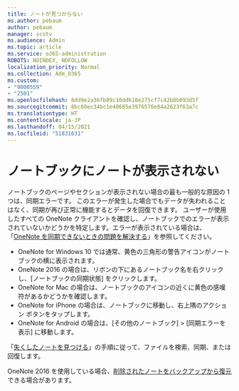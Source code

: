 ```yaml
---
title: ノートが見つからない
ms.author: pebaum
author: pebaum
manager: scotv
ms.audience: Admin
ms.topic: article
ms.service: o365-administration
ROBOTS: NOINDEX, NOFOLLOW
localization_priority: Normal
ms.collection: Adm_O365
ms.custom:
- "9000559"
- "2501"
ms.openlocfilehash: 8dd9e2a36fb89c10dd610e275cf7c42b8b093d5f
ms.sourcegitcommit: 8bc60ec34bc1e40685e3976576e04a2623f63a7c
ms.translationtype: HT
ms.contentlocale: ja-JP
ms.lasthandoff: 04/15/2021
ms.locfileid: "51831631"
---
```

# <a name="missing-notes-in-notebook"></a>ノートブックにノートが表示されない

ノートブックのページやセクションが表示されない場合の最も一般的な原因の 1 つは、同期エラーです。 このエラーが発生した場合でもデータが失われることはなく、同期が再び正常に機能するとデータを回復できます。 ユーザーが使用したすべての OneNote クライアントを確認し、ノートブックでのエラーが表示されていないかどうかを特定します。エラーが表示されている場合は、「[OneNote を同期できないときの問題を解決する](https://support.office.com/article/299495ef-66d1-448f-90c1-b785a6968d45)」を参照してください。

- OneNote for Windows 10 では通常、黄色の三角形の警告アイコンがノートブックの横に表示されます。
- OneNote 2016 の場合は、リボンの下にあるノートブック名を右クリックし、[ノートブックの同期状態] をクリックします。
- OneNote for Mac の場合は、ノートブックのアイコンの近くに黄色の感嘆符があるかどうかを確認します。
- OneNote for iPhone の場合は、ノートブックに移動し、右上隅のアクション ボタンをタップします。
- OneNote for Android の場合は、[その他のノートブック] > [同期エラーを表示] に移動します。

「[失くしたノートを見つける](https://support.office.com/article/32cb2bd7-afe7-44d2-a711-398a88421287)」の手順に従って、ファイルを検索、同期、または回復します。

OneNote 2016 を使用している場合、[削除されたノートをバックアップから復元](https://support.office.com/article/32ed1036-74fd-4c21-bc28-033a486e6b14)できる場合があります。